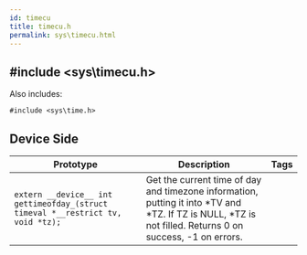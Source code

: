 ```yaml
---
id: timecu
title: timecu.h
permalink: sys\timecu.html
---
```


## #include <sys\timecu.h>

Also includes:
```
#include <sys\time.h>
```

## Device Side
Prototype | Description | Tags
--- | --- | :---:
```extern __device__ int gettimeofday_(struct timeval *__restrict tv, void *tz);``` | Get the current time of day and timezone information, putting it into *TV and *TZ.  If TZ is NULL, *TZ is not filled. Returns 0 on success, -1 on errors.
